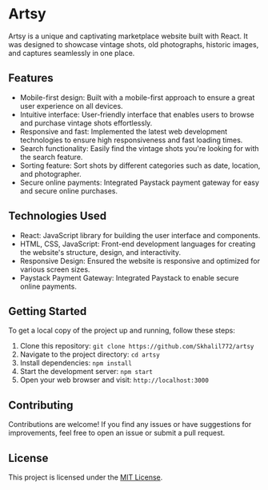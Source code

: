 # Artsy

Artsy is a unique and captivating marketplace website built with React. It was designed to showcase vintage shots, old photographs, historic images, and captures seamlessly in one place.

## Features

- Mobile-first design: Built with a mobile-first approach to ensure a great user experience on all devices.
- Intuitive interface: User-friendly interface that enables users to browse and purchase vintage shots effortlessly.
- Responsive and fast: Implemented the latest web development technologies to ensure high responsiveness and fast loading times.
- Search functionality: Easily find the vintage shots you're looking for with the search feature.
- Sorting feature: Sort shots by different categories such as date, location, and photographer.
- Secure online payments: Integrated Paystack payment gateway for easy and secure online purchases.

## Technologies Used

- React: JavaScript library for building the user interface and components.
- HTML, CSS, JavaScript: Front-end development languages for creating the website's structure, design, and interactivity.
- Responsive Design: Ensured the website is responsive and optimized for various screen sizes.
- Paystack Payment Gateway: Integrated Paystack to enable secure online payments.

## Getting Started

To get a local copy of the project up and running, follow these steps:

1. Clone this repository: `git clone https://github.com/Skhalil772/artsy`
2. Navigate to the project directory: `cd artsy`
3. Install dependencies: `npm install`
4. Start the development server: `npm start`
5. Open your web browser and visit: `http://localhost:3000`

## Contributing

Contributions are welcome! If you find any issues or have suggestions for improvements, feel free to open an issue or submit a pull request.

## License

This project is licensed under the [MIT License](LICENSE).

